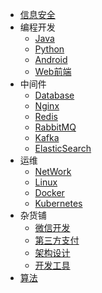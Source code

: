 * [信息安全](markdown/Security/_readme.md)
* 编程开发
  * [Java](markdown/Program/Java/_readme.md)
  * [Python](markdown/Program/Python/_readme.md)
  * [Android](markdown/Program/Android/_readme.md)
  * [Web前端](markdown/Program/Frontend/_readme.md)
* 中间件
  * [Database](markdown/Middleware/Database/_readme.md)
  * [Nginx](markdown/Middleware/Nginx/_readme.md)
  * [Redis](markdown/Middleware/Redis/_readme.md)
  * [RabbitMQ](markdown/Middleware/RabbitMQ/_readme.md)
  * [Kafka](markdown/Middleware/Kafka/_readme.md)
  * [ElasticSearch](markdown/Middleware/ElasticSearch/_readme.md)
* 运维
  * [NetWork](markdown/Devops/Network/_readme.md)
  * [Linux](markdown/Devops/Linux/_readme.md)
  * [Docker](markdown/Devops/Docker/_readme.md)
  * [Kubernetes](markdown/Devops/Kubernetes/_readme.md)
* 杂货铺
  * [微信开发](markdown/General/Weixin/_readme.md)
  * [第三方支付](markdown/General/Payment/_readme.md)
  * [架构设计](markdown/General/Architecture/_readme.md)
  * [开发工具](markdown/General/Tools/_readme.md)
* [算法](markdown/Algorithm/_readme.md)

